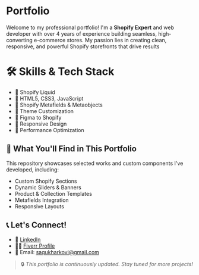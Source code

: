 # Portfolio
Welcome to my professional portfolio! I'm a **Shopify Expert** and web developer with over 4 years of experience building seamless, high-converting e-commerce stores. My passion lies in creating clean, responsive, and powerful Shopify storefronts that drive results
# 🛠️ Skills & Tech Stack
- 🔹 Shopify Liquid
- 🔹 HTML5, CSS3, JavaScript
- 🔹 Shopify Metafields & Metaobjects
- 🔹 Theme Customization
- 🔹 Figma to Shopify
- 🔹 Responsive Design
- 🔹 Performance Optimization
## 📂 What You'll Find in This Portfolio
This repository showcases selected works and custom components I've developed, including:
- Custom Shopify Sections
- Dynamic Sliders & Banners
- Product & Collection Templates
- Metafields Integration
- Responsive Layouts

## 📞 Let's Connect!
- 💼 [LinkedIn](https://www.linkedin.com/in/mohammad-saqlain-5264b2360?utm_source=share&utm_campaign=share_via&utm_content=profile&utm_medium=android_app )  
- 🧑‍💻 [Fiverr Profile](https://www.fiverr.com/pe/Ke0ol6l )
- 📧 Email: saqukharkovi@gmail.com

> 🔒 *This portfolio is continuously updated. Stay tuned for more projects!*
